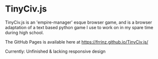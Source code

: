# TinyCiv.js
 
TinyCiv.js is an 'empire-manager' esque browser game, and is a browser adaptation of a text based python game I use to work on in my spare time during high school.

The GitHub Pages is available here at https://frrinz.github.io/TinyCiv.js/

Currently: Unfinished & lacking responsive design
